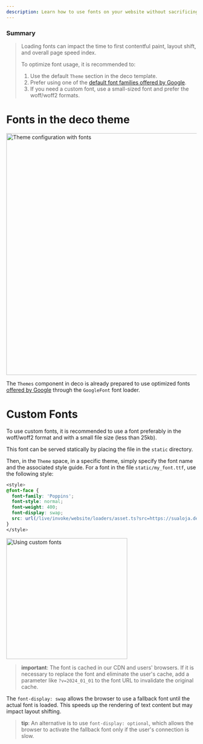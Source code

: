 ```yaml
---
description: Learn how to use fonts on your website without sacrificing performance.
---
```


### Summary

> Loading fonts can impact the time to first contentful paint, layout shift, and
> overall page speed index.
>
> To optimize font usage, it is recommended to:
>
> 1. Use the default `Theme` section in the deco template.
> 2. Prefer using one of the
>    [default font families offered by Google](https://fonts.google.com/).
> 3. If you need a custom font, use a small-sized font and prefer the woff/woff2
>    formats.

# Fonts in the deco theme

<img width="640" alt="Theme configuration with fonts" src="/docs/performance/theme-font.png">

The `Themes` component in deco is already prepared to use optimized fonts
[offered by Google](https://fonts.google.com/) through the `GoogleFont` font
loader.

# Custom Fonts

To use custom fonts, it is recommended to use a font preferably in the
woff/woff2 format and with a small file size (less than 25kb).

This font can be served statically by placing the file in the `static`
directory.

Then, in the `Theme` space, in a specific theme, simply specify the font name and the associated
style guide. For a font in the file `static/my_font.ttf`, use the following
style:

```css
<style>
@font-face {
  font-family: 'Poppins';
  font-style: normal;
  font-weight: 400;
  font-display: swap;
  src: url(/live/invoke/website/loaders/asset.ts?src=https://sualoja.deco.site/minha_fonte.ttf) format('truetype');
}
</style>
```

<img width="320" alt="Using custom fonts" src="/docs/performance/custom-font.png">

> **important**: The font is cached in our CDN and users' browsers. If it is
> necessary to replace the font and eliminate the user's cache, add a parameter
> like `?v=2024_01_01` to the font URL to invalidate the original cache.

The `font-display: swap` allows the browser to use a fallback font until the
actual font is loaded. This speeds up the rendering of text content but may
impact layout shifting.

> **tip**: An alternative is to use `font-display: optional`, which allows the
> browser to activate the fallback font only if the user's connection is slow.
